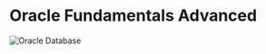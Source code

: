 # Oracle Fundamentals Advanced


![Oracle Database](https://github.com/user-attachments/assets/b622f533-eab0-4c1c-850e-ab55262e4d9a)
